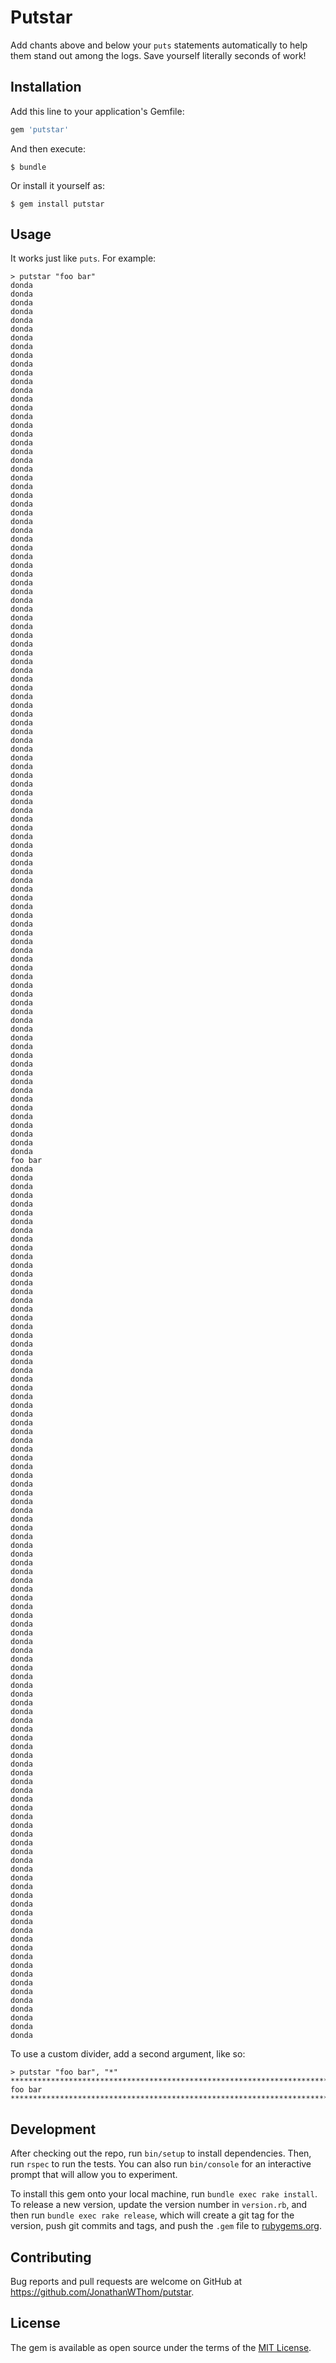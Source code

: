 # Putstar

Add chants above and below your `puts` statements automatically to help them stand out among the logs. Save yourself literally seconds of work!

## Installation

Add this line to your application's Gemfile:

```ruby
gem 'putstar'
```

And then execute:

    $ bundle

Or install it yourself as:

    $ gem install putstar

## Usage

It works just like `puts`. For example:

```
> putstar "foo bar"
donda
donda
donda
donda
donda
donda
donda
donda
donda
donda
donda
donda
donda
donda
donda
donda
donda
donda
donda
donda
donda
donda
donda
donda
donda
donda
donda
donda
donda
donda
donda
donda
donda
donda
donda
donda
donda
donda
donda
donda
donda
donda
donda
donda
donda
donda
donda
donda
donda
donda
donda
donda
donda
donda
donda
donda
donda
donda
donda
donda
donda
donda
donda
donda
donda
donda
donda
donda
donda
donda
donda
donda
donda
donda
donda
donda
donda
donda
donda
donda
donda
donda
donda
donda
donda
donda
donda
donda
donda
donda
donda
donda
donda
donda
donda
donda
donda
donda
donda
donda
foo bar
donda
donda
donda
donda
donda
donda
donda
donda
donda
donda
donda
donda
donda
donda
donda
donda
donda
donda
donda
donda
donda
donda
donda
donda
donda
donda
donda
donda
donda
donda
donda
donda
donda
donda
donda
donda
donda
donda
donda
donda
donda
donda
donda
donda
donda
donda
donda
donda
donda
donda
donda
donda
donda
donda
donda
donda
donda
donda
donda
donda
donda
donda
donda
donda
donda
donda
donda
donda
donda
donda
donda
donda
donda
donda
donda
donda
donda
donda
donda
donda
donda
donda
donda
donda
donda
donda
donda
donda
donda
donda
donda
donda
donda
donda
donda
donda
donda
donda
donda
donda
```

To use a custom divider, add a second argument, like so:

```
> putstar "foo bar", "*"
****************************************************************************************************
foo bar
****************************************************************************************************
```

## Development

After checking out the repo, run `bin/setup` to install dependencies. Then, run `rspec` to run the tests. You can also run `bin/console` for an interactive prompt that will allow you to experiment.

To install this gem onto your local machine, run `bundle exec rake install`. To release a new version, update the version number in `version.rb`, and then run `bundle exec rake release`, which will create a git tag for the version, push git commits and tags, and push the `.gem` file to [rubygems.org](https://rubygems.org).

## Contributing

Bug reports and pull requests are welcome on GitHub at https://github.com/JonathanWThom/putstar.

## License

The gem is available as open source under the terms of the [MIT License](https://opensource.org/licenses/MIT).
